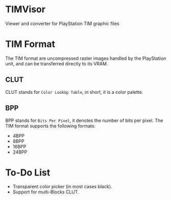 # TIMVisor
Viewer and converter for PlayStation TIM graphic files

# TIM Format
The TIM format are uncompressed raster images handled by the PlayStation unit, and can be transferred directly to its VRAM.

## CLUT
CLUT stands for `Color LookUp Table`, in short, it is a color palette.

## BPP
BPP stands for `Bits Per Pixel`, it denotes the number of bits per pixel. The TIM format supports the following formats:

- 4BPP
- 8BPP
- 16BPP
- 24BPP



# To-Do List

- Transparent color picker (in most cases black).
- Support for multi-Blocks CLUT.
